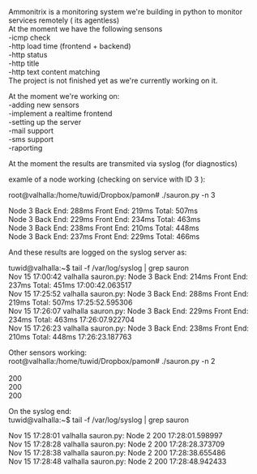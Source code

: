 


Ammonitrix is a monitoring system we're building in python to monitor services remotely ( its agentless) <br>
At the moment we have the following sensons <br>
    -icmp check <br>
    -http load time (frontend + backend) <br>
    -http status <br>
    -http title <br>
    -http text content matching <br>
The project is not finished yet as we're currently working on it. <br>

At the moment we're working on: <br>
    -adding new sensors <br>
    -implement a realtime frontend <br>
    -setting up the server <br>
    -mail support <br>
    -sms support <br>
    -raporting <br>

At the moment the results are transmited via syslog (for diagnostics) <br>

examle of a node working (checking on service with ID 3 ): <br>

root@valhalla:/home/tuwid/Dropbox/pamon# ./sauron.py -n 3 <br>

Node 3 Back End: 288ms Front End: 219ms  Total: 507ms  <br>
Node 3 Back End: 229ms Front End: 234ms  Total: 463ms  <br>
Node 3 Back End: 238ms Front End: 210ms  Total: 448ms  <br>
Node 3 Back End: 237ms Front End: 229ms  Total: 466ms  <br>

And these results are logged on the syslog server as: <br>

tuwid@valhalla:~$ tail -f /var/log/syslog | grep sauron <br>
Nov 15 17:00:42 valhalla sauron.py: Node 3 Back End: 214ms Front End: 237ms  Total: 451ms  17:00:42.063517  <br>
Nov 15 17:25:52 valhalla sauron.py: Node 3 Back End: 288ms Front End: 219ms  Total: 507ms  17:25:52.595306 <br>
Nov 15 17:26:07 valhalla sauron.py: Node 3 Back End: 229ms Front End: 234ms  Total: 463ms  17:26:07.922704 <br>
Nov 15 17:26:23 valhalla sauron.py: Node 3 Back End: 238ms Front End: 210ms  Total: 448ms  17:26:23.187763 <br>

Other sensors working: <br>
root@valhalla:/home/tuwid/Dropbox/pamon# ./sauron.py -n 2 <br>
 <br>
200  <br>
200  <br>
200  <br>

On the syslog end: <br>
tuwid@valhalla:~$ tail -f /var/log/syslog | grep sauron <br>

Nov 15 17:28:01 valhalla sauron.py: Node 2 200  17:28:01.598997 <br>
Nov 15 17:28:28 valhalla sauron.py: Node 2 200  17:28:28.373709 <br>
Nov 15 17:28:38 valhalla sauron.py: Node 2 200  17:28:38.655486 <br>
Nov 15 17:28:48 valhalla sauron.py: Node 2 200  17:28:48.942433 <br>


